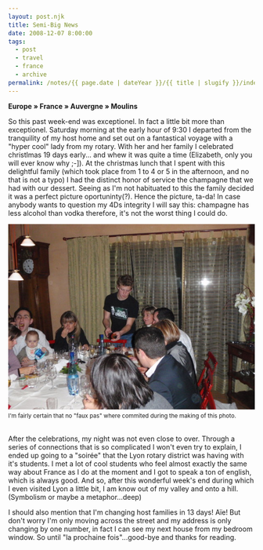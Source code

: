```yaml
---
layout: post.njk
title: Semi-Big News
date: 2008-12-07 8:00:00
tags:
  - post
  - travel
  - france
  - archive
permalink: /notes/{{ page.date | dateYear }}/{{ title | slugify }}/index.html
---
```


**Europe » France » Auvergne » Moulins**

So this past week-end was exceptionel. In fact a little bit more than exceptionel. Saturday morning at the early hour of 9:30 I departed from the tranquility of my host home and set out on a fantastical voyage with a "hyper cool" lady from my rotary. With her and her family I celebrated christlmas 19 days early... and whew it was quite a time (Elizabeth, only you will ever know why ;-]). At the christmas lunch that I spent with this delightful family (which took place from 1 to 4 or 5 in the afternoon, and no that is not a typo) I had the distinct honor of service the champagne that we had with our dessert. Seeing as I'm not habituated to this the family decided it was a perfect picture oportuninty(?). Hence the picture, ta-da! In case anybody wants to question my 4Ds integrity I will say this: champagne has less alcohol than vodka therefore, it's not the worst thing I could do.

<div><img src="/img/blog-archive/semi-1.jpg" class="blog-pic container" alt="Advanced Technique"/></div>
<div class="center-text"><small>I'm fairly certain that no "faux pas" where commited during the making of this photo.</small></div><br />

After the celebrations, my night was not even close to over. Through a series of connections that is so complicated I won't even try to explain, I ended up going to a "soirée" that the Lyon rotary district was having with it's students. I met a lot of cool students who feel almost exactly the same way about France as I do at the moment and I got to speak a ton of english, which is always good. And so, after this wonderful week's end during which I even visited Lyon a little bit, I am know out of my valley and onto a hill. (Symbolism or maybe a metaphor...deep)

I should also mention that I'm changing host families in 13 days! Aïe! But don't worry I'm only moving across the street and my address is only changing by one number, in fact I can see my next house from my bedroom window. So until "la prochaine fois"...good-bye and thanks for reading.
